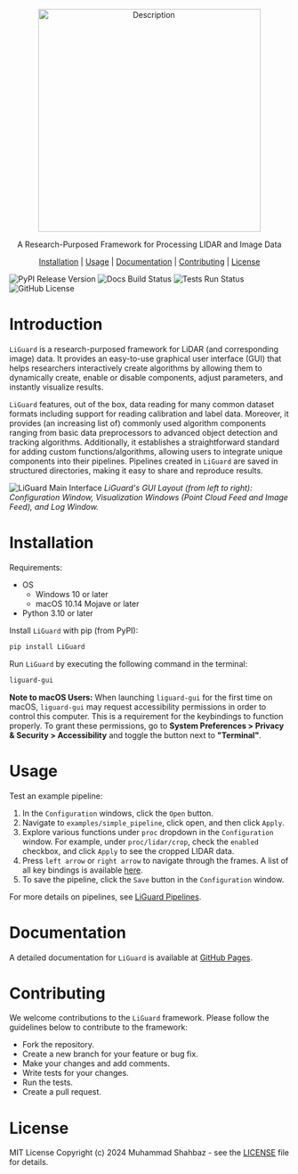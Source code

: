 <p align="center">
    <img src="https://github.com/m-shahbaz-kharal/LiGuard-2.x/raw/dev_2.x/docs/figs/liguard-logo.png" alt="Description" width="400" />
</p>

<p align="center">
    A Research-Purposed Framework for Processing LIDAR and Image Data
</p>

<p align="center">
    <a href="https://m-shahbaz-kharal.github.io/LiGuard-2.x/README.html#installation">Installation</a> | <a href="https://m-shahbaz-kharal.github.io/LiGuard-2.x/README.html#usage">Usage</a> | <a href="https://m-shahbaz-kharal.github.io/LiGuard-2.x/">Documentation</a> | <a href="https://m-shahbaz-kharal.github.io/LiGuard-2.x/README.html#contributing">Contributing</a> | <a href="https://github.com/m-shahbaz-kharal/LiGuard-2.x/blob/dev_2.x/LICENSE.txt">License</a>
</p>

![PyPI Release Version](https://img.shields.io/pypi/v/liguard?label=release)
![Docs Build Status](https://img.shields.io/github/actions/workflow/status/m-shahbaz-kharal/LiGuard-2.x/build_and_deploy_sphinx_docs.yml?label=docs)
![Tests Run Status](https://img.shields.io/github/actions/workflow/status/m-shahbaz-kharal/LiGuard-2.x/run_tests.yml?label=tests)
![GitHub License](https://img.shields.io/github/license/m-shahbaz-kharal/LiGuard-2.x)

# Introduction
`LiGuard` is a research-purposed framework for LiDAR (and corresponding image) data. It provides an easy-to-use graphical user interface (GUI) that helps researchers interactively create algorithms by allowing them to dynamically create, enable or disable components, adjust parameters, and instantly visualize results.

`LiGuard` features, out of the box, data reading for many common dataset formats including support for reading calibration and label data. Moreover, it provides (an increasing list of) commonly used algorithm components ranging from basic data preprocessors to advanced object detection and tracking algorithms. Additionally, it establishes a straightforward standard for adding custom functions/algorithms, allowing users to integrate unique components into their pipelines. Pipelines created in `LiGuard` are saved in structured directories, making it easy to share and reproduce results.

![LiGuard Main Interface](https://raw.githubusercontent.com/m-shahbaz-kharal/LiGuard-2.x/refs/heads/dev_2.x/docs/figs/liguard-main.png)
*LiGuard's GUI Layout (from left to right): Configuration Window, Visualization Windows (Point Cloud Feed and Image Feed), and Log Window.*

# Installation
Requirements:
- OS
  - Windows 10 or later
  - macOS 10.14 Mojave or later
- Python 3.10 or later

Install `LiGuard` with pip (from PyPI):
```bash
pip install LiGuard
```

Run `LiGuard` by executing the following command in the terminal:
```bash
liguard-gui
```

**Note to macOS Users:** When launching `liguard-gui` for the first time on macOS, `liguard-gui` may request accessibility permissions in order to control this computer. This is a requirement for the keybindings to function properly. To grant these permissions, go to **System Preferences > Privacy & Security > Accessibility** and toggle the button next to **"Terminal"**.

# Usage
Test an example pipeline:

1. In the `Configuration` windows, click the `Open` button.
2. Navigate to `examples/simple_pipeline`, click open, and then click `Apply`.
3. Explore various functions under `proc` dropdown in the `Configuration` window. For example, under `proc/lidar/crop`, check the `enabled` checkbox, and click `Apply` to see the cropped LIDAR data.
4. Press `left arrow` or `right arrow` to navigate through the frames. A list of all key bindings is available [here](https://github.com/m-shahbaz-kharal/LiGuard-2.x/blob/dev_2.x/docs/visualizer_key_bindings.md).
5. To save the pipeline, click the `Save` button in the `Configuration` window.

For more details on pipelines, see [LiGuard Pipelines](https://github.com/m-shahbaz-kharal/LiGuard-2.x/blob/dev_2.x/docs/liguard_pipelines.md).

# Documentation
A detailed documentation for `LiGuard` is available at [GitHub Pages](https://m-shahbaz-kharal.github.io/LiGuard-2.x).

# Contributing
We welcome contributions to the `LiGuard` framework. Please follow the guidelines below to contribute to the framework:
- Fork the repository.
- Create a new branch for your feature or bug fix.
- Make your changes and add comments.
- Write tests for your changes.
- Run the tests.
- Create a pull request.

# License
MIT License Copyright (c) 2024 Muhammad Shahbaz - see the [LICENSE](https://github.com/m-shahbaz-kharal/LiGuard-2.x/blob/dev_2.x/LICENSE.txt) file for details.